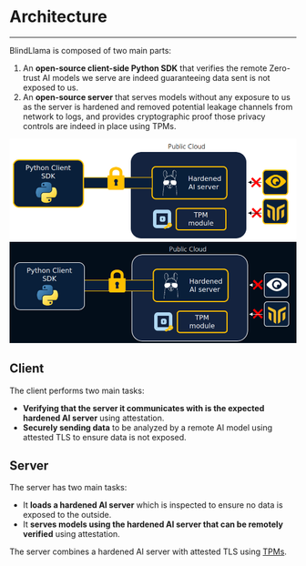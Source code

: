 # Architecture
________________________________________________________

BlindLlama is composed of two main parts:

1. An **open-source client-side Python SDK** that verifies the remote Zero-trust AI models we serve are indeed guaranteeing data sent is not exposed to us.
2. An **open-source server** that serves models without any exposure to us as the server is hardened and removed potential leakage channels from network to logs, and provides cryptographic proof those privacy controls are indeed in place using TPMs.

![arch-light](../../assets/arch-light.png#only-light)
![arch-dark](../../assets/arch-dark.png#only-dark)
## Client

The client performs two main tasks:

+ **Verifying that the server it communicates with is the expected hardened AI server** using attestation.
+ **Securely sending data** to be analyzed by a remote AI model using attested TLS to ensure data is not exposed.

## Server

The server has two main tasks:

+ It **loads a hardened AI server** which is inspected to ensure no data is exposed to the outside.
+ It **serves models using the hardened AI server that can be remotely verified** using attestation.

The server combines a hardened AI server with attested TLS using [TPMs](../concepts/TPMs.md).